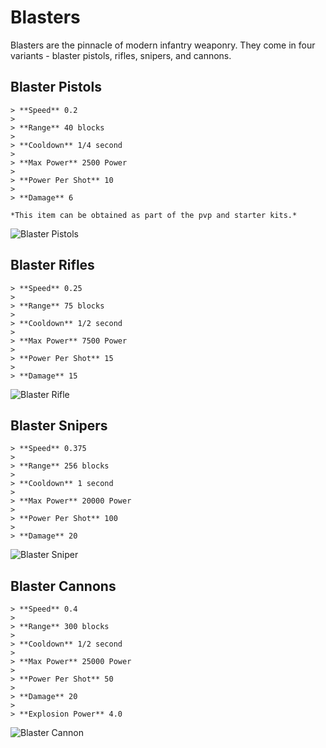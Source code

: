 # Blasters

Blasters are the pinnacle of modern infantry weaponry. They come in four variants - blaster pistols, rifles, snipers, and cannons.

## Blaster Pistols

    > **Speed** 0.2
    >
    > **Range** 40 blocks
    >
    > **Cooldown** 1/4 second
    >
    > **Max Power** 2500 Power
    >
    > **Power Per Shot** 10
    >
    > **Damage** 6

    *This item can be obtained as part of the pvp and starter kits.*

   ![Blaster Pistols](https://imgur.com/xKRkUdq.png)


## Blaster Rifles

    > **Speed** 0.25
    >
    > **Range** 75 blocks
    >
    > **Cooldown** 1/2 second
    >
    > **Max Power** 7500 Power
    >
    > **Power Per Shot** 15
    >
    > **Damage** 15

   ![Blaster Rifle](https://imgur.com/EKz1pu0.png)

## Blaster Snipers

    > **Speed** 0.375
    >
    > **Range** 256 blocks
    >
    > **Cooldown** 1 second
    >
    > **Max Power** 20000 Power
    >
    > **Power Per Shot** 100
    >
    > **Damage** 20

   ![Blaster Sniper](https://imgur.com/Ryzmsl7.png)



## Blaster Cannons

    > **Speed** 0.4
    >
    > **Range** 300 blocks
    >
    > **Cooldown** 1/2 second
    >
    > **Max Power** 25000 Power
    >
    > **Power Per Shot** 50
    >
    > **Damage** 20
    >
    > **Explosion Power** 4.0

   ![Blaster Cannon](https://imgur.com/JIV39Y0.png)
